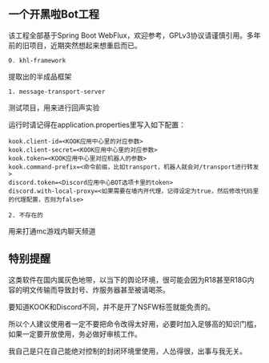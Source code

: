 一个开黑啦Bot工程
--

该工程全部基于Spring Boot WebFlux，欢迎参考，GPLv3协议请谨慎引用。多年前的旧项目，近期突然想起来想重启而已。

`0. khl-framework`

提取出的半成品框架

`1. message-transport-server`

测试项目，用来进行回声实验

运行时请记得在application.properties里写入如下配置：

```properties
kook.client-id=<KOOK应用中心里的对应参数>
kook.client-secret=<KOOK应用中心里的对应参数>
kook.token=<KOOK应用中心里对应机器人的参数>
kook.command-prefix=<命令前缀，比如transport，机器人就会对/transport进行转发>
discord.token=<Discord应用中心BOT选项卡里的token>
discord.with-local-proxy=<如果需要在墙内开代理，记得设定为true，然后修改代码里的代理配置，否则为false>
```

`2. 不存在的`

用来打通mc游戏内聊天频道

特别提醒
--
这类软件在国内属灰色地带，以当下的舆论环境，很可能会因为R18甚至R18G内容的明文传输而导致封号、炸服务器甚至被请喝茶。

要知道KOOK和Discord不同，并不是开了NSFW标签就能免责的。

所以个人建议使用者一定不要把命令改得太好用，必要时加入足够高的知识门槛，如果一定要开放使用，务必做好审核工作。

我自己是只在自己能绝对控制的封闭环境里使用，人怂得很，出事与我无关。
